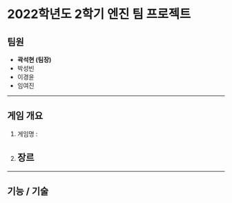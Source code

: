 # 2022학년도 2학기 엔진 팀 프로젝트

## 팀원

- **곽석현 (팀장)**
- 박성빈
- 이경윤
- 임여진

----------

## 게임 개요

1. 게임명 : 
2. 장르
    - 

----------

## 기능 / 기술